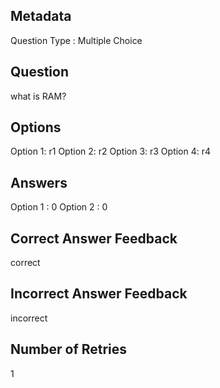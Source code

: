 ## Metadata
Question Type : Multiple Choice

## Question
what is RAM?

## Options
Option 1: r1
Option 2: r2
Option 3: r3
Option 4: r4

## Answers
Option 1 : 0
Option 2 : 0

## Correct Answer Feedback
correct

## Incorrect Answer Feedback
incorrect

## Number of Retries
1

